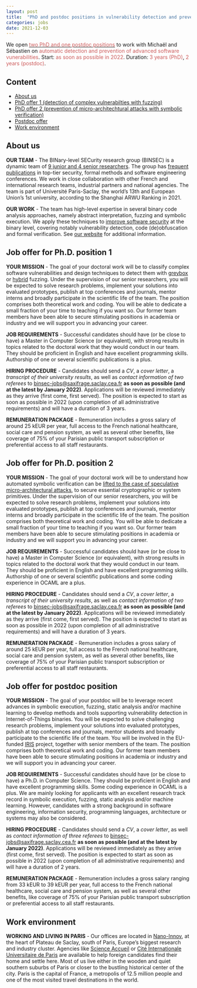 ```yaml
---
layout: post
title:  "PhD and postdoc positions in vulnerability detection and prevention"
categories: jobs
date: 2021-12-03
---
```

We open [<font color="#cd5c5c">two PhD and one postdoc positions</font>][offer] to work with Michaël and Sébastien on <font color="#cd5c5c">automatic detection and prevention of advanced software vunerabilities</font>. Start: <font color="#cd5c5c">as soon as possible in 2022</font>. Duration: <font color="#cd5c5c">3 years (PhD)</font>, <font color="#cd5c5c">2 years (postdoc)</font>.



## Content
* [About us](#about-us)
* [PhD offer 1 (detection of complex vulnerabilties with fuzzing)](#job-offer-for-phd-position-1)
* [PhD offer 2 (prevention of micro-architechtural attacks with symbolic verification)](#job-offer-for-phd-position-2)
* [Postdoc offer](#job-offer-for-postdoc-position)
* [Work environment](#work-environment)

## About us
**OUR TEAM** - The BINary-level SECurity research group (BINSEC) is a dynamic team of [9 junior and 4 senior researchers][team]. The group has [frequent publications][publications] in top-tier security, formal methods and software engineering conferences. We work in close collaboration with other French and international research teams, industrial partners and national agencies. The team is part of Université Paris-Saclay, the world’s 13th and European Union’s 1st university, according to the Shanghai ARWU Ranking in 2021.  

**OUR WORK** - The team has high-level expertise in several binary code analysis approaches, namely abstract interpretation, fuzzing and symbolic execution. We apply these techniques to [improve software security][walloffame] at the binary level, covering notably vulnerability detection, code (de)obfuscation and formal verification. See [our website][website] for additional information. 

## Job offer for Ph.D. position 1
**YOUR MISSION** - The goal of your doctoral work will be to classify complex software vulnerabilities and design techniques to detect them with [greybox][greybox] or [hybrid][hybrid] fuzzing. Under the supervision of our senior researchers, you will be expected to solve research problems, implement your solutions into evaluated prototypes, publish at top conferences and journals, mentor interns and broadly participate in the scientific life of the team. The position comprises both theoretical work and coding. You will be able to dedicate a small fraction of your time to teaching if you want so. Our former team members have been able to secure stimulating positions in academia or industry and we will support you in advancing your career.

**JOB REQUIREMENTS** - Successful candidates should have (or be close to have) a Master in Computer Science (or equivalent), with strong results in topics related to the doctoral work that they would conduct in our team. They should be proficient in English and have excellent programming skills. Authorship of one or several scientific publications is a plus. 

**HIRING PROCEDURE** - Candidates should send a *CV*, a *cover letter*, a *transcript of their university results*, as well as *contact information of two referees* to <binsec-jobs@saxifrage.saclay.cea.fr> **as soon as possible (and at the latest by January 2022)**. Applications will be reviewed immediately as they arrive (first come, first served). The position is expected to start as soon as possible in 2022 (upon completion of all administrative requirements) and will have a duration of 3 years. 

**REMUNERATION PACKAGE** - Remuneration includes a gross salary of around 25 kEUR per year, full access to the French national healthcare, social care and pension system, as well as several other benefits, like coverage of 75% of your Parisian public transport subscription or preferential access to all staff restaurants.

## Job offer for Ph.D. position 2
**YOUR MISSION** - The goal of your doctoral work will be to understand how automated symbolic verification can be [lifted to the case of speculative micro-architectural attacks][spectre], to secure essential cryptographic or system primitives. Under the supervision of our senior researchers, you will be expected to solve research problems, implement your solutions into evaluated prototypes, publish at top conferences and journals, mentor interns and broadly participate in the scientific life of the team. The position comprises both theoretical work and coding. You will be able to dedicate a small fraction of your time to teaching if you want so. Our former team members have been able to secure stimulating positions in academia or industry and we will support you in advancing your career.

**JOB REQUIREMENTS** - Successful candidates should have (or be close to have) a Master in Computer Science (or equivalent), with strong results in topics related to the doctoral work that they would conduct in our team. They should be proficient in English and have excellent programming skills. Authorship of one or several scientific publications and some coding experience in OCAML are a plus. 

**HIRING PROCEDURE** - Candidates should send a *CV*, a *cover letter*, a *transcript of their university results*, as well as *contact information of two referees* to <binsec-jobs@saxifrage.saclay.cea.fr> **as soon as possible (and at the latest by January 2022)**. Applications will be reviewed immediately as they arrive (first come, first served). The position is expected to start as soon as possible in 2022 (upon completion of all administrative requirements) and will have a duration of 3 years. 

**REMUNERATION PACKAGE** - Remuneration includes a gross salary of around 25 kEUR per year, full access to the French national healthcare, social care and pension system, as well as several other benefits, like coverage of 75% of your Parisian public transport subscription or preferential access to all staff restaurants.

## Job offer for postdoc position
**YOUR MISSION** - The goal of your postdoc will be to leverage recent advances in symbolic execution, fuzzing, static analysis and/or machine learning to develop methods and tools supporting vulnerability detection in Internet-of-Things binaries. 
You will be expected to solve challenging research problems, implement your solutions into evaluated prototypes, publish at top conferences and journals, mentor students and broadly participate to the scientific life of the team. You will be involved in the EU-funded [IRIS][iris] project, together with senior members of the team. The position comprises both theoretical work and coding. Our former team members have been able to secure stimulating positions in academia or industry and we will support you in advancing your career.

**JOB REQUIREMENTS** - Successful candidates should have (or be close to have) a Ph.D. in Computer Science. They should be proficient in English and have excellent programming skills. Some coding experience in OCAML is a plus. We are mainly looking for applicants with an excellent research track record in symbolic execution, fuzzing, static analysis and/or machine learning. However, candidates with a strong background in software engineering, information security, programming languages, architecture or systems may also be considered. 

**HIRING PROCEDURE** - Candidates should send a *CV*, a *cover letter*, as well as *contact information of three referees* to <binsec-jobs@saxifrage.saclay.cea.fr> **as soon as possible (and at the latest by January 2022)**. Applications will be reviewed immediately as they arrive (first come, first served). The position is expected to start as soon as possible in 2022 (upon completion of all administrative requirements) and will have a duration of 2 years.

**REMUNERATION PACKAGE** - Remuneration includes a gross salary ranging from 33 kEUR to 39 kEUR per year, full access to the French national healthcare, social care and pension system, as well as several other benefits, like coverage of 75% of your Parisian public transport subscription or preferential access to all staff restaurants.

## Work environment
**WORKING AND LIVING IN PARIS** - Our offices are located in [Nano-Innov][nano], at the heart of Plateau de Saclay, south of Paris, Europe’s biggest research and industry cluster. Agencies like [Science Accueil][scienceaccueil] or [Cité Internationale Universitaire de Paris][ciup] are available to help foreign candidates find their home and settle here. Most of us live either in the wooden and quiet southern suburbs of Paris or closer to the bustling historical center of the city. Paris is the capital of France, a metropolis of 12.5 million people and one of the most visited travel destinations in the world.

[team]: https://binsec.github.io/#people
[offer]: https://binsec.github.io/jobs/2021/12/03/phd-postdoc-offer.html
[greybox]: https://github.com/AFLplusplus/AFLplusplus
[hybrid]: https://www.usenix.org/conference/usenixsecurity18/presentation/yun
[iris]: https://www.iris-h2020.eu/
[nano]: https://goo.gl/maps/Swn77dLqrKQki7zt9
[publications]: https://binsec.github.io/publications
[walloffame]: https://binsec.github.io/achievements
[website]: https://binsec.github.io
[scienceaccueil]: https://www.science-accueil.org/en/
[ciup]: https://www.ciup.fr/en/
[spectre]: https://binsec.github.io/new/publication/1970/01/01/nutshell-ndss-21.html
